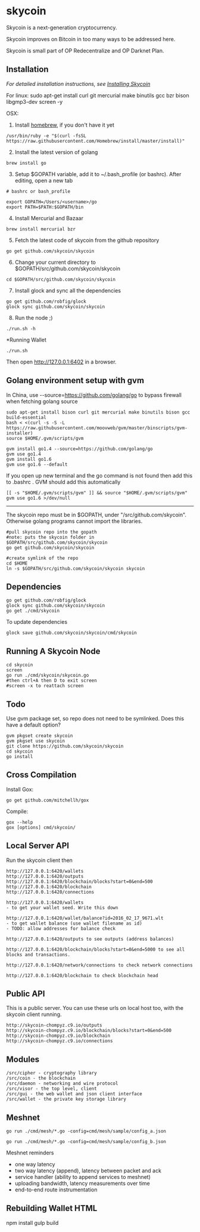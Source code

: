 skycoin
=======

Skycoin is a next-generation cryptocurrency.

Skycoin improves on Bitcoin in too many ways to be addressed here.

Skycoin is small part of OP Redecentralize and OP Darknet Plan.

Installation
------------

*For detailed installation instructions, see [Installing Skycoin](../../wiki/Installation)*

For linux:
sudo apt-get install curl git mercurial make binutils gcc bzr bison libgmp3-dev screen -y

OSX:

1) Install [homebrew](brew.sh), if you don't have it yet

```
/usr/bin/ruby -e "$(curl -fsSL https://raw.githubusercontent.com/Homebrew/install/master/install)"
```
2) Install the latest version of golang

```
brew install go
```

3) Setup $GOPATH variable, add it to ~/.bash_profile (or bashrc). After editing, open a new tab

```
# bashrc or bash_profile

export GOPATH=/Users/<username>/go 
export PATH=$PATH:$GOPATH/bin

```

4) Install Mercurial and Bazaar

```
brew install mercurial bzr
```

5) Fetch the latest code of skycoin from the github repository

```
go get github.com/skycoin/skycoin
```

6) Change your current directory to $GOPATH/src/github.com/skycoin/skycoin

```
cd $GOPATH/src/github.com/skycoin/skycoin
```

7) Install glock and sync all the dependencies 

```
go get github.com/robfig/glock
glock sync github.com/skycoin/skycoin
```

8) Run the node ;)

```
./run.sh -h
```

*Running Wallet

```
./run.sh
```

Then open http://127.0.0.1:6402 in a browser.

Golang environment setup with gvm
---

In China, use --source=https://github.com/golang/go to bypass firewall when fetching golang source

```
sudo apt-get install bison curl git mercurial make binutils bison gcc build-essential
bash < <(curl -s -S -L https://raw.githubusercontent.com/moovweb/gvm/master/binscripts/gvm-installer)
source $HOME/.gvm/scripts/gvm

gvm install go1.4 --source=https://github.com/golang/go
gvm use go1.4
gvm install go1.6
gvm use go1.6 --default
```

If you open up new terminal and the go command is not found then add this to .bashrc . GVM should add this automatically

```
[[ -s "$HOME/.gvm/scripts/gvm" ]] && source "$HOME/.gvm/scripts/gvm"
gvm use go1.6 >/dev/null
```

---

The skycoin repo must be in $GOPATH, under "/src/github.com/skycoin". Otherwise golang programs cannot import the libraries.

```
#pull skycoin repo into the gopath
#note: puts the skycoin folder in $GOPATH/src/github.com/skycoin/skycoin
go get github.com/skycoin/skycoin

#create symlink of the repo
cd $HOME
ln -s $GOPATH/src/github.com/skycoin/skycoin skycoin
```

Dependencies
---

```
go get github.com/robfig/glock
glock sync github.com/skycoin/skycoin
go get ./cmd/skycoin
```

To update dependencies
```
glock save github.com/skycoin/skycoin/cmd/skycoin
```

Running A Skycoin Node
---

```
cd skycoin
screen
go run ./cmd/skycoin/skycoin.go 
#then ctrl+A then D to exit screen
#screen -x to reattach screen
```

Todo
---

Use gvm package set, so repo does not need to be symlinked. Does this have a default option?

```
gvm pkgset create skycoin
gvm pkgset use skycoin
git clone https://github.com/skycoin/skycoin
cd skycoin
go install
```

Cross Compilation
---

Install Gox:
```
go get github.com/mitchellh/gox
```

Compile:
```
gox --help
gox [options] cmd/skycoin/
```

Local Server API
----

Run the skycoin client then
```
http://127.0.0.1:6420/wallets
http://127.0.0.1:6420/outputs
http://127.0.0.1:6420/blockchain/blocks?start=0&end=500
http://127.0.0.1:6420/blockchain
http://127.0.0.1:6420/connections
```

```
http://127.0.0.1:6420/wallets
- to get your wallet seed. Write this down

http://127.0.0.1:6420/wallet/balance?id=2016_02_17_9671.wlt
- to get wallet balance (use wallet filename as id)
- TODO: allow addresses for balance check

http://127.0.0.1:6420/outputs to see outputs (address balances)

http://127.0.0.1:6420/blockchain/blocks?start=0&end=5000 to see all blocks and transactions.

http://127.0.0.1:6420/network/connections to check network connections

http://127.0.0.1:6420/blockchain to check blockchain head
```

Public API
----

This is a public server. You can use these urls on local host too, with the skycoin client running.
```
http://skycoin-chompyz.c9.io/outputs
http://skycoin-chompyz.c9.io/blockchain/blocks?start=0&end=500
http://skycoin-chompyz.c9.io/blockchain
http://skycoin-chompyz.c9.io/connections
```

Modules
-----

```
/src/cipher - cryptography library
/src/coin - the blockchain
/src/daemon - networking and wire protocol
/src/visor - the top level, client
/src/gui - the web wallet and json client interface
/src/wallet - the private key storage library
```

Meshnet
------

```
go run ./cmd/mesh/*.go -config=cmd/mesh/sample/config_a.json

go run ./cmd/mesh/*.go -config=cmd/mesh/sample/config_b.json
```

Meshnet reminders
- one way latency
- two way latency (append), latency between packet and ack
- service handler (ability to append services to meshnet)
- uploading bandwidth, latency measurements over time
- end-to-end route instrumentation

Rebuilding Wallet HTML
-----

npm install
gulp build
